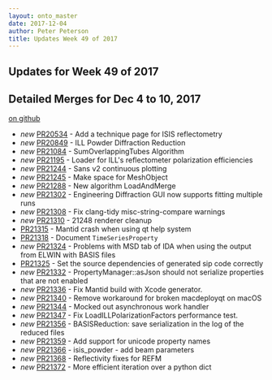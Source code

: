 ```yaml
---
layout: onto_master
date: 2017-12-04
author: Peter Peterson
title: Updates Week 49 of 2017
---
```

Updates for Week 49 of 2017
---------------------------

Detailed Merges for Dec 4 to 10, 2017
-------------------------------------
[on github](https://github.com/mantidproject/mantid/pulls?q=is%3Apr+merged%3A2017-12-05..2017-12-10)

* *new* [PR20534](https://github.com/mantidproject/mantid/pull/20534) - Add a technique page for ISIS reflectometry
* *new* [PR20849](https://github.com/mantidproject/mantid/pull/20849) - ILL Powder Diffraction Reduction
* *new* [PR21084](https://github.com/mantidproject/mantid/pull/21084) - SumOverlappingTubes Algorithm
* *new* [PR21195](https://github.com/mantidproject/mantid/pull/21195) - Loader for ILL's reflectometer polarization efficiencies
* *new* [PR21244](https://github.com/mantidproject/mantid/pull/21244) - Sans v2 continuous plotting
* *new* [PR21245](https://github.com/mantidproject/mantid/pull/21245) - Make space for MeshObject
* *new* [PR21288](https://github.com/mantidproject/mantid/pull/21288) - New algorithm LoadAndMerge
* *new* [PR21302](https://github.com/mantidproject/mantid/pull/21302) - Engineering Diffraction GUI now supports fitting multiple runs
* *new* [PR21308](https://github.com/mantidproject/mantid/pull/21308) - Fix clang-tidy misc-string-compare warnings
* *new* [PR21310](https://github.com/mantidproject/mantid/pull/21310) - 21248 renderer cleanup
* [PR21315](https://github.com/mantidproject/mantid/pull/21315) - Mantid crash when using qt help system
* [PR21318](https://github.com/mantidproject/mantid/pull/21318) - Document `TimeSeriesProperty`
* *new* [PR21324](https://github.com/mantidproject/mantid/pull/21324) - Problems with MSD tab of IDA when using the output from ELWIN with BASIS files
* [PR21325](https://github.com/mantidproject/mantid/pull/21325) - Set the source dependencies of generated sip code correctly
* *new* [PR21332](https://github.com/mantidproject/mantid/pull/21332) - PropertyManager::asJson should not serialize properties that are not enabled
* *new* [PR21336](https://github.com/mantidproject/mantid/pull/21336) - Fix Mantid build with Xcode generator.
* *new* [PR21340](https://github.com/mantidproject/mantid/pull/21340) - Remove workaround for broken macdeployqt on macOS
* *new* [PR21344](https://github.com/mantidproject/mantid/pull/21344) - Mocked out asynchronous work handler
* *new* [PR21347](https://github.com/mantidproject/mantid/pull/21347) - Fix LoadILLPolarizationFactors performance test.
* *new* [PR21356](https://github.com/mantidproject/mantid/pull/21356) - BASISReduction: save serialization in the log of the reduced files
* *new* [PR21359](https://github.com/mantidproject/mantid/pull/21359) - Add support for unicode property names
* *new* [PR21366](https://github.com/mantidproject/mantid/pull/21366) - isis_powder - add beam parameters
* *new* [PR21368](https://github.com/mantidproject/mantid/pull/21368) - Reflectivity fixes for REFM
* *new* [PR21372](https://github.com/mantidproject/mantid/pull/21372) - More efficient iteration over a python dict
